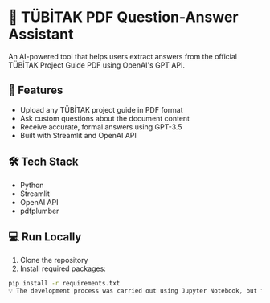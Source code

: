 # 📄 TÜBİTAK PDF Question-Answer Assistant

An AI-powered tool that helps users extract answers from the official TÜBİTAK Project Guide PDF using OpenAI's GPT API.

## 🚀 Features

- Upload any TÜBİTAK project guide in PDF format
- Ask custom questions about the document content
- Receive accurate, formal answers using GPT-3.5
- Built with Streamlit and OpenAI API

## 🛠️ Tech Stack

- Python
- Streamlit
- OpenAI API
- pdfplumber

## 💻 Run Locally

1. Clone the repository
2. Install required packages:

```bash
pip install -r requirements.txt
💡 The development process was carried out using Jupyter Notebook, but the notebook file is not included in the repository due to security reasons.

